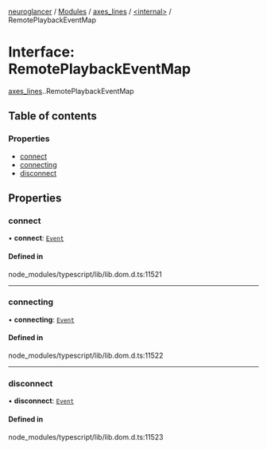 [neuroglancer](../README.md) / [Modules](../modules.md) / [axes\_lines](../modules/axes_lines.md) / [<internal\>](../modules/axes_lines._internal_.md) / RemotePlaybackEventMap

# Interface: RemotePlaybackEventMap

[axes_lines](../modules/axes_lines.md).[<internal>](../modules/axes_lines._internal_.md).RemotePlaybackEventMap

## Table of contents

### Properties

- [connect](axes_lines._internal_.RemotePlaybackEventMap.md#connect)
- [connecting](axes_lines._internal_.RemotePlaybackEventMap.md#connecting)
- [disconnect](axes_lines._internal_.RemotePlaybackEventMap.md#disconnect)

## Properties

### connect

• **connect**: [`Event`](../modules/axes_lines._internal_.md#event)

#### Defined in

node_modules/typescript/lib/lib.dom.d.ts:11521

___

### connecting

• **connecting**: [`Event`](../modules/axes_lines._internal_.md#event)

#### Defined in

node_modules/typescript/lib/lib.dom.d.ts:11522

___

### disconnect

• **disconnect**: [`Event`](../modules/axes_lines._internal_.md#event)

#### Defined in

node_modules/typescript/lib/lib.dom.d.ts:11523
